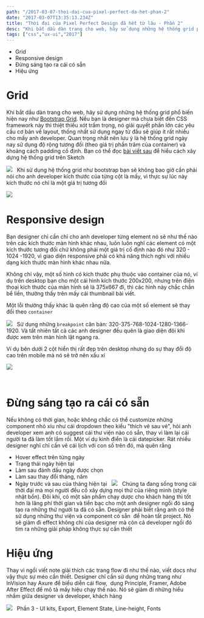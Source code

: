 ```yaml
---
path: "/2017-03-07-thoi-dai-cua-pixel-perfect-da-het-phan-2"
date: "2017-03-07T13:35:13.234Z"
title: "Thời đại của Pixel Perfect Design đã hết từ lâu - Phần 2"
desc: "Khi bắt dầu dàn trang cho web, hãy sử dụng những hệ thống grid phổ biến hiện nay như Bootstrap Grid. Nếu bạn là designer mà chưa biết đến CSS framework này thì thiệt thiếu xót trầm trọng..."
tags: ["css","ux-ui","2017"]
---
```

<!-- MarkdownTOC -->

- Grid
- Responsive design
- Đừng sáng tạo ra cái có sẵn
- Hiệu ứng

<!-- /MarkdownTOC -->


# Grid

Khi bắt dầu dàn trang cho web, hãy sử dụng những hệ thống grid phổ biến hiện nay như <a href="http://getbootstrap.com/css/#grid" target="_blank">Bootstrap Grid</a>. Nếu bạn là designer mà chưa biết đến CSS framework này thì thiệt thiếu xót trầm trọng, nó giải quyết phần lớn các yêu cầu cơ bản về layout, thống nhất sử dụng ngay từ đầu sẽ giúp ít rất nhiều cho mấy anh developer. Quan trọng nhất nên lưu ý là hệ thống grid ngày nay sử dụng độ rộng tương đối (theo giá trị phần trăm của container) và khoảng cách padding cố định. Bạn có thể đọc <a href="https://medium.com/sketch-app-sources/fluid-grid-systems-in-sketch-3-9-2579133c6d08" target="_blank">bài viết sau</a> để hiểu cách xây dựng hệ thống grid trên Sketch

![](https://cdn-images-1.medium.com/max/800/1*WLHweZ4cQQSK8hWOY96cbQ@2x.png)
 
Khi sử dụng hệ thống grid như bootstrap bạn sẽ không bao giờ cần phải nói cho anh developer kích thước của từng cột là mấy, vì thực sự lúc này kích thước nó chỉ là một giá trị tương đối

![](https://cdn-images-1.medium.com/max/800/1*Q_qCy_5PPuR5bPciB5Vbeg@2x.png)
 
# Responsive design

Bạn designer chỉ cần chỉ cho anh developer từng element nó sẽ như thế nào trên các kích thước màn hình khác nhau, luôn luôn nghĩ các element có một kích thước tương đối chứ không phải một giá trị cố định nào đó như 320 - 1024 -1920, vì giao diện responsive phải có khả năng thích nghi với nhiều dạng kích thước màn hình khác nhau nữa.

Không chỉ vậy, một số hình có kích thước phụ thuộc vào container của nó, ví dụ trên desktop bạn cho một cái hình kích thước 200x200, nhưng trên điện thoại kích thước của màn hình sẽ là 375x667 đi, thì các hình này chắc chắn bể liền, thường thấy trên mấy cái thumbnail bài viết.

Một lỗi thường thấy khác là quên rằng độ cao của một số element sẽ thay đổi theo `container`

![](https://cdn-images-1.medium.com/max/800/1*0odC4Yn4aHanIatRPU7P5w.gif)
 
Sử dụng những `breakpoint` căn bản: 320-375-768-1024-1280-1366-1920. Và tất nhiên tất cả các anh designer đều quên là giao diện đôi khi được xem trên màn hình lật ngang ra.

Ví dụ bên dưới 2 cột hiển thị rất đẹp trên desktop nhưng do sự thay đổi độ cao trên mobile mà nó sẽ trở nên xấu xí

![](https://cdn-images-1.medium.com/max/800/1*BWi61OpjqFEgHliraTHuLw@2x.png)

 
# Đừng sáng tạo ra cái có sẵn

Nếu không có thời gian, hoặc không chắc có thể customize những component nhỏ xíu như cái dropdown theo kiểu "thích vẽ sau vẻ", hỏi anh developer xem anh có suggest cái thư viện nào có sẵn, thay vì làm lại cái người ta đã làm tốt lắm rồi. Một ví dụ kinh điển là cái datepicker. Rát nhiều designer nghĩ chỉ cần vẽ cái lịch với con số trên đó, mà quên rằng

- Hover effect trên từng ngày
- Trạng thái ngày hiện tại
- Làm sau đánh dấu ngày được chọn
- Làm sau thay đổi tháng, năm
- Ngày trước và sau của tháng hiện tại
 
![](https://cdn-images-1.medium.com/max/800/1*Cgndb4fH9aXPnrLIuyuE4Q@2x.png)
 
Chúng ta đang sống trong cái thời đại mà mọi người đều cố xây dựng mọi thứ của riêng mình (style nhật bổn). Đôi khi, có một sản phẩm chạy dược cho khách hàng thì tốt hơn là lãng phí thời gian và tiền bạc cho một anh designer ngồi đó sáng tạo ra những thứ người ta đã có sẵn. Designer phải biết rằng anh có thể sử dụng những thư viện và component có sẵn  để hoàn tất project. Nó sẽ giảm đi effect không chỉ của designer mà còn cả developer ngồi đó tìm ra những giải pháp không thực sự cần thiết

# Hiệu ứng

Thay vì ngồi viết note giải thích các trang flow đi như thế nào, viết docs như vậy thực sự méo cần thiết. Designer chỉ cần sử dụng những trang như InVision hay Axure để biểu diễn cái flow,  dụng Principle, Framer, Adobe After Effect để mô tả mấy hiệu chạy thế nào. Nó sẽ giảm đi những hiểu nhầm giữa designer và developer, khách hàng

![](https://cdn-images-1.medium.com/max/800/1*yEMXAwVff__nrM_OCwLknw.gif)
 
Phần 3 - UI kits, Export, Element State, Line-height, Fonts
